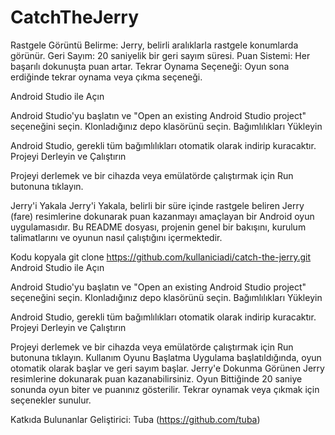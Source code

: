 # CatchTheJerry

Rastgele Görüntü Belirme: Jerry, belirli aralıklarla rastgele konumlarda görünür.
Geri Sayım: 20 saniyelik bir geri sayım süresi.
Puan Sistemi: Her başarılı dokunuşta puan artar.
Tekrar Oynama Seçeneği: Oyun sona erdiğinde tekrar oynama veya çıkma seçeneği.

Android Studio ile Açın

Android Studio'yu başlatın ve "Open an existing Android Studio project" seçeneğini seçin.
Klonladığınız depo klasörünü seçin.
Bağımlılıkları Yükleyin

Android Studio, gerekli tüm bağımlılıkları otomatik olarak indirip kuracaktır.
Projeyi Derleyin ve Çalıştırın

Projeyi derlemek ve bir cihazda veya emülatörde çalıştırmak için Run butonuna tıklayın.


Jerry'i Yakala
Jerry'i Yakala, belirli bir süre içinde rastgele beliren Jerry (fare) resimlerine dokunarak puan kazanmayı amaçlayan bir Android oyun uygulamasıdır. Bu README dosyası, projenin genel bir bakışını, kurulum talimatlarını ve oyunun nasıl çalıştığını içermektedir.


Kodu kopyala
git clone https://github.com/kullaniciadi/catch-the-jerry.git
Android Studio ile Açın

Android Studio'yu başlatın ve "Open an existing Android Studio project" seçeneğini seçin.
Klonladığınız depo klasörünü seçin.
Bağımlılıkları Yükleyin

Android Studio, gerekli tüm bağımlılıkları otomatik olarak indirip kuracaktır.
Projeyi Derleyin ve Çalıştırın

Projeyi derlemek ve bir cihazda veya emülatörde çalıştırmak için Run butonuna tıklayın.
Kullanım
Oyunu Başlatma
Uygulama başlatıldığında, oyun otomatik olarak başlar ve geri sayım başlar.
Jerry'e Dokunma
Görünen Jerry resimlerine dokunarak puan kazanabilirsiniz.
Oyun Bittiğinde
20 saniye sonunda oyun biter ve puanınız gösterilir.
Tekrar oynamak veya çıkmak için seçenekler sunulur.

Katkıda Bulunanlar
Geliştirici: Tuba (https://github.com/tuba)
